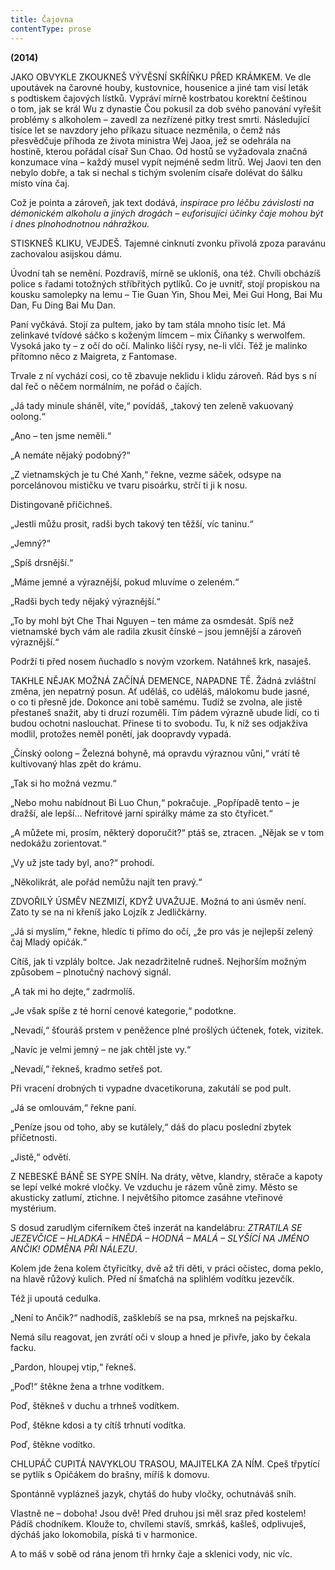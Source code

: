```yaml
---
title: Čajovna
contentType: prose
---
```


<section>

<div class="centered">

<div class="verse">

**(2014)**

</div>

</div>

</section>

<section>

JAKO OBVYKLE ZKOUKNEŠ VÝVĚSNÍ SKŘÍŇKU PŘED KRÁMKEM. Ve dle upoutávek na čarovné houby, kustovnice, housenice a jiné tam visí leták s podtiskem čajových lístků. Vypráví mírně kostrbatou korektní češtinou o tom, jak se král Wu z dynastie Čou pokusil za dob svého panování vyřešit problémy s alkoholem – zavedl za nezřízené pitky trest smrti. Následující tisíce let se navzdory jeho příkazu situace nezměnila, o čemž nás přesvědčuje příhoda ze života ministra Wej Jaoa, jež se odehrála na hostině, kterou pořádal císař Sun Chao. Od hostů se vyžadovala značná konzumace vína – každý musel vypít nejméně sedm litrů. Wej Jaovi ten den nebylo dobře, a tak si nechal s tichým svolením císaře dolévat do šálku místo vína čaj.

Což je pointa a zároveň, jak text dodává, _inspirace pro léčbu závislosti na démonickém alkoholu a jiných drogách – euforisujíci účinky čaje mohou být i dnes plnohodnotnou náhražkou._

</section>

<section>

STISKNEŠ KLIKU, VEJDEŠ. Tajemné cinknutí zvonku přivolá zpoza paravánu zachovalou asijskou dámu.

Úvodní tah se nemění. Pozdravíš, mírně se ukloníš, ona též. Chvíli obcházíš police s řadami totožných stříbřitých pytlíků. Co je uvnitř, stojí propiskou na kousku samolepky na lemu – Tie Guan Yin, Shou Mei, Mei Gui Hong, Bai Mu Dan, Fu Ding Bai Mu Dan.

Paní vyčkává. Stojí za pultem, jako by tam stála mnoho tisíc let. Má zelinkavé tvídové sáčko s koženým límcem – mix Číňanky s werwolfem. Vysoká jako ty – z očí do očí. Malinko liščí rysy, ne-li vlčí. Též je malinko přítomno něco z Maigreta, z Fantomase.

Trvale z ní vychází cosi, co tě zbavuje neklidu i klidu zároveň. Rád bys s ní dal řeč o něčem normálním, ne pořád o čajích.

„Já tady minule sháněl, víte,“ povídáš, „takový ten zeleně vakuo­vaný oolong.“

„Ano – ten jsme neměli.“

„A nemáte nějaký podobný?“

„Z vietnamských je tu Ché Xanh,“ řekne, vezme sáček, odsype na porcelánovou mističku ve tvaru pisoárku, strčí ti ji k nosu.

Distingovaně přičichneš.

„Jestli můžu prosit, radši bych takový ten těžší, víc taninu.“

„Jemný?“

„Spíš drsnější.“

„Máme jemné a výraznější, pokud mluvíme o zeleném.“

„Radši bych tedy nějaký výraznější.“

„To by mohl být Che Thai Nguyen – ten máme za osmdesát. Spíš než vietnamské bych vám ale radila zkusit čínské – jsou jemnější a zároveň výraznější.“

Podrží ti před nosem ňuchadlo s novým vzorkem. Natáhneš krk, nasaješ.

</section>

<section>

TAKHLE NĚJAK MOŽNÁ ZAČÍNÁ DEMENCE, NAPADNE TĚ. Žádná zvláštní změna, jen nepatrný posun. Ať uděláš, co uděláš, málokomu bude jasné, o co ti přesně jde. Dokonce ani tobě samému. Tudíž se zvolna, ale jistě přestaneš snažit, aby ti druzí rozuměli. Tím pádem výrazně ubude lidí, co ti budou ochotni naslouchat. Přinese ti to svobodu. Tu, k níž ses odjakživa modlil, protožes neměl ponětí, jak doopravdy vypadá.

„Čínský oolong – Železná bohyně, má opravdu výraznou vůni,“ vrátí tě kultivovaný hlas zpět do krámu.

„Tak si ho možná vezmu.“

„Nebo mohu nabídnout Bi Luo Chun,“ pokračuje. „Popřípadě tento – je dražší, ale lepší… Nefritové jarní spirálky máme za sto čtyřicet.“

„A můžete mi, prosím, některý doporučit?“ ptáš se, ztracen. „Nějak se v tom nedokážu zorientovat.“

„Vy už jste tady byl, ano?“ prohodí.

„Několikrát, ale pořád nemůžu najít ten pravý.“

</section>

<section>

ZDVOŘILÝ ÚSMĚV NEZMIZÍ, KDYŽ UVAŽUJE. Možná to ani úsměv není. Zato ty se na ni křeníš jako Lojzík z Jedličkárny.

„Já si myslím,“ řekne, hledíc ti přímo do očí, „že pro vás je nejlepší zelený čaj Mladý opičák.“

Cítíš, jak ti vzplály boltce. Jak nezadržitelně rudneš. Nejhorším možným způsobem – plnotučný nachový signál.

„A tak mi ho dejte,“ zadrmolíš.

„Je však spíše z té horní cenové kategorie,“ podotkne.

„Nevadí,“ šťouráš prstem v peněžence plné prošlých účtenek, fotek, vizitek.

„Navíc je velmi jemný – ne jak chtěl jste vy.“

„Nevadí,“ řekneš, kradmo setřeš pot.

Při vracení drobných ti vypadne dvacetikoruna, zakutálí se pod pult.

„Já se omlouvám,“ řekne paní.

„Peníze jsou od toho, aby se kutálely,“ dáš do placu poslední zbytek příčetnosti.

„Jistě,“ odvětí.

</section>

<section>

Z NEBESKÉ BÁNĚ SE SYPE SNÍH. Na dráty, větve, klandry, stěrače a kapoty se lepí velké mokré vločky. Ve vzduchu je rázem vůně zimy. Město se akusticky zatlumí, ztichne. I největšího pitomce zasáhne vteřinové mystérium.

S dosud zarudlým ciferníkem čteš inzerát na kandelábru: _ZTRATILA SE JEZEVČICE – HLADKÁ – HNĚDÁ – HODNÁ – MALÁ – SLYŠÍCÍ NA JMÉNO ANČIK! ODMĚNA PŘI NÁLEZU_.

Kolem jde žena kolem čtyřicítky, dvě až tři děti, v práci očistec, doma peklo, na hlavě růžový kulich. Před ní šmaťchá na splihlém vodítku jezevčík.

Též ji upoutá cedulka.

„Není to Ančik?“ nadhodíš, zašklebíš se na psa, mrkneš na pejskařku.

Nemá sílu reagovat, jen zvrátí oči v sloup a hned je přivře, jako by čekala facku.

„Pardon, hloupej vtip,“ řekneš.

„Poď!“ štěkne žena a trhne vodítkem.

Poď, štěkneš v duchu a trhneš vodítkem.

Poď, štěkne kdosi a ty cítíš trhnutí vodítka.

Poď, štěkne vodítko.

</section>

<section>

CHLUPÁČ CUPITÁ NAVYKLOU TRASOU, MAJITELKA ZA NÍM. Cpeš třpytící se pytlík s Opičákem do brašny, míříš k domovu.

Spontánně vyplázneš jazyk, chytáš do huby vločky, ochutnáváš sníh.

Vlastně ne – doboha! Jsou dvě! Před druhou jsi měl sraz před kostelem! Pádíš chodníkem. Klouže to, chvílemi stavíš, smrkáš, kašleš, odplivuješ, dýcháš jako lokomobila, píská ti v harmonice.

A to máš v sobě od rána jenom tři hrnky čaje a sklenici vody, nic víc.

</section>
